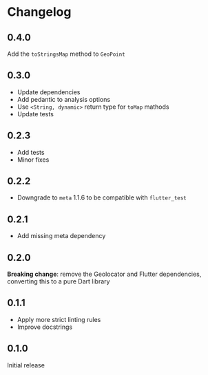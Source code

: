 # Changelog

## 0.4.0

Add the `toStringsMap` method to `GeoPoint`

## 0.3.0

- Update dependencies
- Add pedantic to analysis options
- Use `<String, dynamic>` return type for `toMap` mathods
- Update tests

## 0.2.3

- Add tests
- Minor fixes

## 0.2.2

- Downgrade to `meta` 1.1.6 to be compatible with `flutter_test`

## 0.2.1

- Add missing meta dependency

## 0.2.0

**Breaking change**: remove the Geolocator and Flutter dependencies,
converting this to a pure Dart library

## 0.1.1

- Apply more strict linting rules
- Improve docstrings

## 0.1.0

Initial release